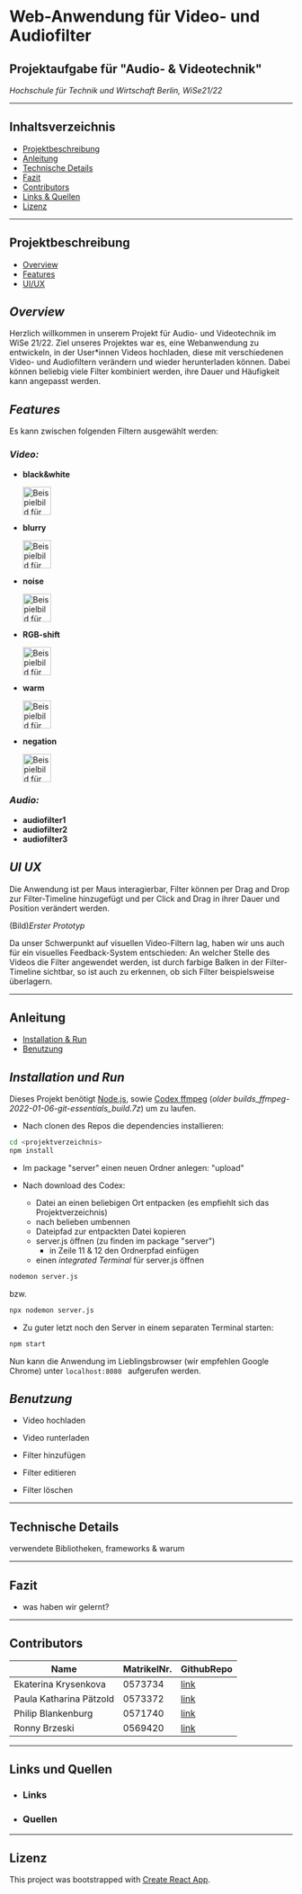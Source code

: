 # Web-Anwendung für Video- und Audiofilter

## Projektaufgabe für "Audio- & Videotechnik" 
_Hochschule für Technik und Wirtschaft Berlin, WiSe21/22_

---

## Inhaltsverzeichnis
* [Projektbeschreibung](#projektbeschreibung)
* [Anleitung](#anleitung)
* [Technische Details](#technische-details)
* [Fazit](#fazit)
* [Contributors](#contributors)
* [Links & Quellen](#links-und-quellen)
* [Lizenz](#lizenz)

---

## Projektbeschreibung
* [Overview](#overview)
* [Features](#features)
* [UI/UX](#ui-ux)


## _Overview_
Herzlich willkommen in unserem Projekt für Audio- und Videotechnik im WiSe 21/22.
Ziel unseres Projektes war es, eine Webanwendung zu entwickeln, in der User*innen Videos hochladen, diese mit verschiedenen Video- und Audiofiltern verändern und wieder herunterladen können.
Dabei können beliebig viele Filter kombiniert werden, ihre Dauer und Häufigkeit kann angepasst werden.

## _Features_

Es kann zwischen folgenden Filtern ausgewählt werden:
### _Video:_
      
* **black&white** 

    <img src="http://drive.google.com/uc?export=view&id=10370LLHmGOBqHDJ8hv9OJ-TTBlNloonh" alt="Beispielbild für die Anwendung des schwarz-weiß Filters. Zu sehen ist ein Quadrat aus kleineren Quadraten in verschiedenen Farben, rechts daneben ein schwarzer Pfeil mit blauem Rand und rechts neben dem Pfeil ein Quadrat aus kleineren, schwarzweißen Quadraten." height="50">

* **blurry**

    <img src="http://drive.google.com/uc?export=view&id=1miqXC8d0Uh3yK_8auMPEsMm2ahEO2Ybf" alt="Beispielbild für die Anwendung des blurry Filters. Zu sehen ist ein Quadrat aus kleineren Quadraten in verschiedenen Farben, rechts daneben ein schwarzer Pfeil mit blauem Rand und rechts neben dem Pfeil ein Quadrat aus kleineren, verschwommenen, bunten Quadraten." height="50">

* **noise**

    <img src="http://drive.google.com/uc?export=view&id=1CxSubZcVErVkusd2IZry_dFtBLJ9Nn1_" alt="Beispielbild für die Anwendung des noise Filters. Zu sehen ist ein Quadrat aus kleineren Quadraten in verschiedenen Farben, rechts daneben ein schwarzer Pfeil mit blauem Rand und rechts neben dem Pfeil ein Quadrat aus kleineren bunten Quadraten mit kleinen verschieden bunten Punkten." height="50">

* **RGB-shift**

    <img src="http://drive.google.com/uc?export=view&id=13XCEtVo0XnU26ooVQWt5Yh0Pu-fqvKbb" alt="Beispielbild für die Anwendung des rgb-Shift Filters. Zu sehen ist ein Quadrat aus kleineren Quadraten in verschiedenen Farben, rechts daneben ein schwarzer Pfeil mit blauem Rand und rechts neben dem Pfeil ein Quadrat aus kleineren, bunten Quadraten, deren Farbwerte verschoben sind." height="50">
    

* **warm**

    <img src="http://drive.google.com/uc?export=view&id=1LNsrmVdc333Q5Dt3HHptOES6tpGCdLyl" alt="Beispielbild für die Anwendung des warm Filters. Zu sehen ist ein Quadrat aus kleineren Quadraten in verschiedenen Farben, rechts daneben ein schwarzer Pfeil mit blauem Rand und rechts neben dem Pfeil ein Quadrat aus kleineren, bunten Quadraten in geld-orange Tönen." height="50">

* **negation**

    <img src="http://drive.google.com/uc?export=view&id=1V2eZ0_6rHGys28bxwa7znCXDG3FhTJ5M" alt="Beispielbild für die Anwendung des negation Filters. Zu sehen ist ein Quadrat aus kleineren Quadraten in verschiedenen Farben, rechts daneben ein schwarzer Pfeil mit blauem Rand und rechts neben dem Pfeil ein Quadrat aus kleineren, bunten Quadraten, mit den entgegengesetzten Farben des ersten Quadrats." height="50">

### _Audio:_
* **audiofilter1**
* **audiofilter2**
* **audiofilter3**

## _UI UX_
Die Anwendung ist per Maus interagierbar, Filter können per Drag and Drop zur Filter-Timeline hinzugefügt und per Click and Drag in ihrer Dauer und Position verändert werden.

(Bild)_Erster Prototyp_

Da unser Schwerpunkt auf visuellen Video-Filtern lag, haben wir uns auch für ein visuelles Feedback-System entschieden:
An welcher Stelle des Videos die Filter angewendet werden, ist durch farbige Balken in der Filter-Timeline sichtbar, so ist auch zu erkennen, ob sich Filter beispielsweise überlagern. 

---

## Anleitung 
* [Installation & Run](#installation-und-run)
* [Benutzung](#benutzung)

## _Installation und Run_ 
Dieses Projekt benötigt [Node.js](https://nodejs.org/), sowie [Codex ffmpeg](https://www.gyan.dev/ffmpeg/builds/) (_older builds_ffmpeg-2022-01-06-git-essentials_build.7z_)  um zu laufen.

* Nach clonen des Repos die dependencies installieren:
```sh
cd <projektverzeichnis>
npm install
```

* Im package "server" einen neuen Ordner anlegen: "upload"

* Nach download des Codex: 
    * Datei an einen beliebigen Ort entpacken (es empfiehlt sich das Projektverzeichnis) 
    * nach belieben umbennen
    * Dateipfad zur entpackten Datei kopieren
    * server.js öffnen (zu finden im package "server")
        * in Zeile 11 & 12 den Ordnerpfad einfügen
    * einen _integrated Terminal_ für server.js öffnen
 ```sh
nodemon server.js
```
bzw.
  ```sh
npx nodemon server.js
```

* Zu guter letzt noch den Server in einem separaten Terminal starten:
```sh
npm start
```

Nun kann die Anwendung im Lieblingsbrowser (wir empfehlen Google Chrome) unter ```localhost:8080 ``` aufgerufen werden.

## _Benutzung_
* Video hochladen

* Video runterladen

* Filter hinzufügen

* Filter editieren

* Filter löschen

---

## Technische Details
verwendete Bibliotheken, frameworks & warum

---

## Fazit
- was haben wir gelernt?

---

## Contributors

|  Name  | MatrikelNr. | GithubRepo|
| ------ | ------ | ------ |
| Ekaterina Krysenkova | 0573734 |[link]()
| Paula Katharina Pätzold | 0573372 | [link](https://github.com/PaulasGitHub)
| Philip Blankenburg | 0571740 |[link]()
| Ronny Brzeski | 0569420 |[link]()

---

## Links und Quellen

* ### Links

* ### Quellen

---

## Lizenz

This project was bootstrapped with [Create React App](https://github.com/facebook/create-react-app).
